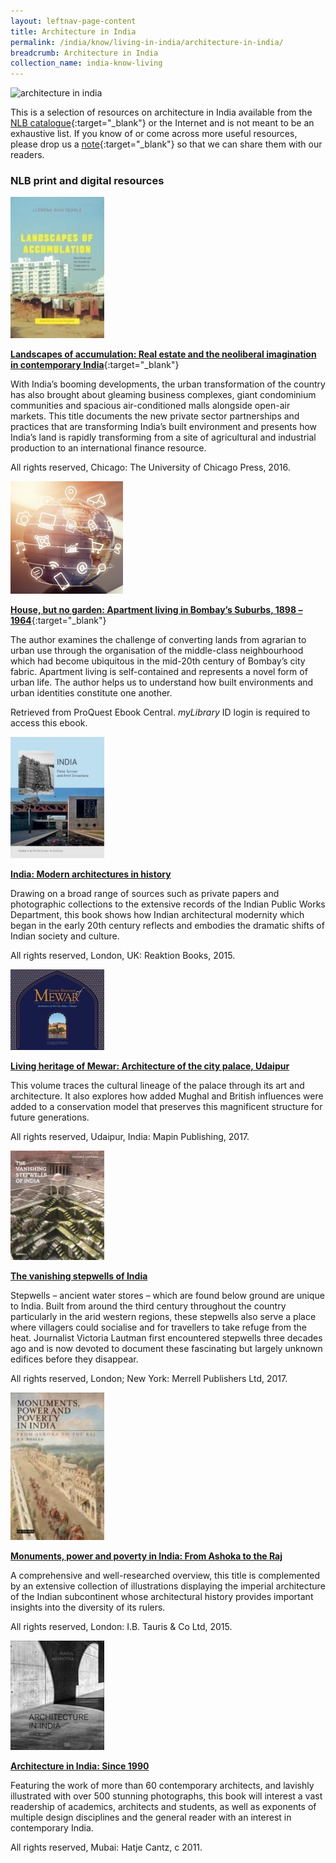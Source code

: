 ```yaml
---
layout: leftnav-page-content
title: Architecture in India
permalink: /india/know/living-in-india/architecture-in-india/
breadcrumb: Architecture in India
collection_name: india-know-living
---
```


<img src="\images\india-selected\architecture-in-india.jpg" alt="architecture in india" style="width:800px;" />

This is a selection of resources on architecture in India available from the [NLB catalogue](http://catalogue.nlb.gov.sg/){:target="_blank"} or the Internet and is not meant to be an exhaustive list. If you know of or come across more useful resources, please drop us a [note](mailto:ref@nlb.gov.sg){:target="_blank"} so that we can share them with our readers.

### **NLB print and digital resources**

<img src="/images/book-covers/Landscapes-of-accumulation-Real-estate-and-the-neoliberal-imagination-in-contemporary-India.jpg" style="width:150px;" />

[**Landscapes of accumulation: Real estate and the neoliberal imagination in contemporary India**](http://eservice.nlb.gov.sg/item_holding.aspx?bid=202681412){:target="_blank"}

With India’s booming developments, the urban transformation of the country has also brought about gleaming business complexes, giant condominium communities and spacious air-conditioned malls alongside open-air markets. This title documents the new private sector partnerships and practices that are transforming India’s built environment and presents how India’s land is rapidly transforming from a site of agricultural and industrial production to an international finance resource.

All rights reserved, Chicago: The University of Chicago Press, 2016.

<img src="/images/resources/Database 1.jpg" style="width:180px;" />

[**House, but no garden: Apartment living in Bombay’s Suburbs, 1898 – 1964**](http://eresources.nlb.gov.sg/Main/Browse?startsWith=P){:target="_blank"}

The author examines the challenge of converting lands from agrarian to urban use through the organisation of the middle-class neighbourhood which had become ubiquitous in the mid-20th century of Bombay’s city fabric. Apartment living is self-contained and represents a novel form of urban life. The author helps us to understand how built environments and urban identities constitute one another.

Retrieved from ProQuest Ebook Central. *myLibrary* ID login is required to access this ebook.

<img src="/images/book-covers/India-Modern-architectures-in-history.jpg" style="width:150px;" />

[**India: Modern architectures in history**](http://eservice.nlb.gov.sg/item_holding.aspx?bid=202932207)

Drawing on a broad range of sources such as private papers and photographic collections to the extensive records of the Indian Public Works Department, this book shows how Indian architectural modernity which began in the early 20th century reflects and embodies the dramatic shifts of Indian society and culture.

All rights reserved, London, UK: Reaktion Books, 2015.

<img src="/images/book-covers/Living-heritage-of-Mewar-Architecture-of-the-city-palace-Udaipur.jpg" style="width:150px;" />

[**Living heritage of Mewar: Architecture of the city palace, Udaipur**](http://eservice.nlb.gov.sg/item_holding.aspx?bid=203087525)

This volume traces the cultural lineage of the palace through its art and architecture. It also explores how added Mughal and British influences were added to a conservation model that preserves this magnificent structure for future generations.

All rights reserved, Udaipur, India: Mapin Publishing, 2017.

<img src="/images/book-covers/The-vanishing-stepwells-of-India.png" style="width:150px;" />

[**The vanishing stepwells of India**](http://eservice.nlb.gov.sg/item_holding.aspx?bid=202864681)

Stepwells – ancient water stores – which are found below ground are unique to India. Built from around the third century throughout the country particularly in the arid western regions, these stepwells also serve a place where villagers could socialise and for travellers to take refuge from the heat. Journalist Victoria Lautman first encountered stepwells three decades ago and is now devoted to document these fascinating but largely unknown edifices before they disappear.

All rights reserved, London; New York: Merrell Publishers Ltd, 2017.

<img src="/images/book-covers/Monuments-power-and-poverty-in-India-From-Ashoka-to-the-Raj.jpg" style="width:150px;" />

[**Monuments, power and poverty in India: From Ashoka to the Raj**](http://eservice.nlb.gov.sg/item_holding.aspx?bid=201498435)

A comprehensive and well-researched overview, this title is complemented by an extensive collection of illustrations displaying the imperial architecture of the Indian subcontinent whose architectural history provides important insights into the diversity of its rulers.

All rights reserved, London: I.B. Tauris & Co Ltd, 2015.

<img src="/images/book-covers/Architecture-in-India-Since-1990.jpg" style="width:150px;" />

[**Architecture in India: Since 1990**](http://eservice.nlb.gov.sg/item_holding.aspx?bid=14228303)

Featuring the work of more than 60 contemporary architects, and lavishly illustrated with over 500 stunning photographs, this book will interest a vast readership of academics, architects and students, as well as exponents of multiple design disciplines and the general reader with an interest in contemporary India.

All rights reserved, Mubai: Hatje Cantz, c 2011.